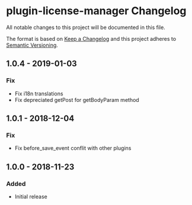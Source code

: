 # plugin-license-manager Changelog

All notable changes to this project will be documented in this file.

The format is based on [Keep a Changelog](http://keepachangelog.com/) and this project adheres to [Semantic Versioning](http://semver.org/).

## 1.0.4 - 2019-01-03
### Fix
- Fix i18n translations
- Fix depreciated getPost for getBodyParam method

## 1.0.1 - 2018-12-04
### Fix
- Fix before_save_event conflit with other plugins

## 1.0.0 - 2018-11-23
### Added
- Initial release

